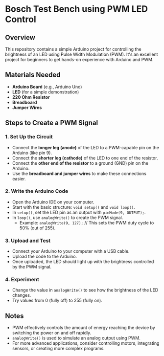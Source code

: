 # Bosch Test Bench using PWM LED Control

## Overview
This repository contains a simple Arduino project for controlling the brightness of an LED using Pulse Width Modulation (PWM). It's an excellent project for beginners to get hands-on experience with Arduino and PWM.

## Materials Needed
- **Arduino Board** (e.g., Arduino Uno)
- **LED** (for a simple demonstration)
- **220 Ohm Resistor**
- **Breadboard**
- **Jumper Wires**

## Steps to Create a PWM Signal

### 1. Set Up the Circuit
- Connect the **longer leg (anode)** of the LED to a PWM-capable pin on the Arduino (like pin 9).
- Connect the **shorter leg (cathode)** of the LED to one end of the resistor.
- Connect the **other end of the resistor** to a ground (GND) pin on the Arduino.
- Use the **breadboard and jumper wires** to make these connections easier.

### 2. Write the Arduino Code
- Open the Arduino IDE on your computer.
- Start with the basic structure: `void setup()` and `void loop()`.
- In `setup()`, set the LED pin as an output with `pinMode(9, OUTPUT);`.
- In `loop()`, use `analogWrite()` to create the PWM signal.
  - Example: `analogWrite(9, 127);` // This sets the PWM duty cycle to 50% (out of 255).

### 3. Upload and Test
- Connect your Arduino to your computer with a USB cable.
- Upload the code to the Arduino.
- Once uploaded, the LED should light up with the brightness controlled by the PWM signal.

### 4. Experiment
- Change the value in `analogWrite()` to see how the brightness of the LED changes.
- Try values from 0 (fully off) to 255 (fully on).

## Notes
- PWM effectively controls the amount of energy reaching the device by switching the power on and off rapidly.
- `analogWrite()` is used to simulate an analog output using PWM.
- For more advanced applications, consider controlling motors, integrating sensors, or creating more complex programs.

